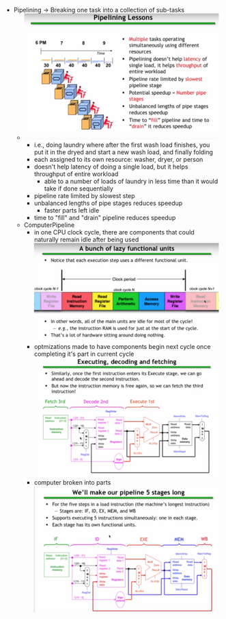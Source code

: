 * Pipelining -> Breaking one task into a collection of sub-tasks
  * ![LaundryPipeline](./LaundryPipeline.png)
    * i.e., doing laundry where after the first wash load finishes, you put it in the dryed and start a new wash load, and finally folding
    * each assigned to its own resource: washer, dryer, or person
    * doesn't help latency of doing a single load, but it helps throughput of entire workload
      * able to a number of loads of laundry in less time than it would take if done sequentially
    * pipeline rate limited by slowest step
    * unbalanced lengths of pipe stages reduces speedup
      * faster parts left idle
    * time to "fill" and "drain" pipeline reduces speedup
  * ComputerPipeline
    * in one CPU clock cycle, there are components that could naturally remain idle after being used
    ![IdleCpu](./IdleCPU.png)
    * optmizations made to have components begin next cycle once completing it's part in current cycle
    ![PipeLinedCPU.png](./PipeLinedCPU.png)
    * computer broken into parts
    ![FivePipelineSteps.png](./FivePipelineSteps.png)
